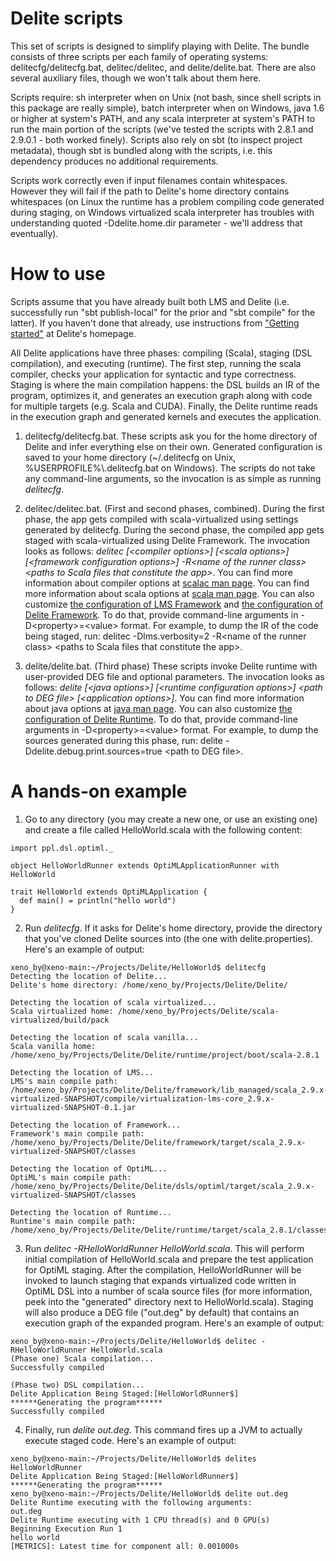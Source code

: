 Delite scripts
==============

This set of scripts is designed to simplify playing with Delite. The bundle consists of three scripts per each family of operating systems: delitecfg/delitecfg.bat, delitec/delitec, and delite/delite.bat. There are also several auxiliary files, though we won't talk about them here.

Scripts require: sh interpreter when on Unix (not bash, since shell scripts in this package are really simple), batch interpreter when on Windows, java 1.6 or higher at system's PATH, and any scala interpreter at system's PATH to run the main portion of the scripts (we've tested the scripts with 2.8.1 and 2.9.0.1 - both worked finely). Scripts also rely on sbt (to inspect project metadata), though sbt is bundled along with the scripts, i.e. this dependency produces no additional requirements.

Scripts work correctly even if input filenames contain whitespaces. However they will fail if the path to Delite's home directory contains whitespaces (on Linux the runtime has a problem compiling code generated during staging, on Windows virtualized scala interpreter has troubles with understanding quoted -Ddelite.home.dir parameter - we'll address that eventually).

How to use
==========

Scripts assume that you have already built both LMS and Delite (i.e. successfully run "sbt publish-local" for the prior and "sbt compile" for the latter). If you haven't done that already, use instructions from <a href="http://stanford-ppl.github.com/Delite/getting_started.html">"Getting started"</a> at Delite's homepage.

All Delite applications have three phases: compiling (Scala), staging (DSL compilation), and executing (runtime). The first step, running the scala compiler, checks your application for syntactic and type correctness. Staging is where the main compilation happens: the DSL builds an IR of the program, optimizes it, and generates an execution graph along with code for multiple targets (e.g. Scala and CUDA). Finally, the Delite runtime reads in the execution graph and generated kernels and executes the application.

1) delitecfg/delitecfg.bat. These scripts ask you for the home directory of Delite and infer everything else on their own. Generated configuration is saved to your home directory (~/.delitecfg on Unix, %USERPROFILE%\\.delitecfg.bat on Windows). The scripts do not take any command-line arguments, so the invocation is as simple as running <i>delitecfg</i>.

2) delitec/delitec.bat. (First and second phases, combined). During the first phase, the app gets compiled with scala-virtualized using settings generated by delitecfg. During the second phase, the compiled app gets staged with scala-virtualized using Delite Framework. The invocation looks as follows: <i>delitec [&lt;compiler options&gt;] [&lt;scala options&gt;] [&lt;framework configuration options&gt;] -R&lt;name of the runner class&gt; &lt;paths to Scala files that constitute the app&gt;</i>. You can find more information about compiler options at <a href="http://www.scala-lang.org/docu/files/tools/scalac.html">scalac man page</a>.  You can find more information about scala options at <a href="http://www.scala-lang.org/docu/files/tools/scala.html">scala man page</a>. You can also customize <a href="https://github.com/TiarkRompf/virtualization-lms-core/blob/delite-develop/src/internal/Config.scala">the configuration of LMS Framework</a> and <a href="https://github.com/stanford-ppl/Delite/blob/develop/framework/src/ppl/delite/framework/Config.scala">the configuration of Delite Framework</a>. To do that, provide command-line arguments in -D&lt;property&gt;=&lt;value&gt; format. For example, to dump the IR of the code being staged, run: delitec -Dlms.verbosity=2 -R&lt;name of the runner class&gt; &lt;paths to Scala files that constitute the app&gt;.

3) delite/delite.bat. (Third phase) These scripts invoke Delite runtime with user-provided DEG file and optional parameters. The invocation looks as follows: <i>delite [&lt;java options&gt;] [&lt;runtime configuration options&gt;] &lt;path to DEG file&gt; [&lt;application options&gt;]</i>. You can find more information about java options at <a href="http://download.oracle.com/javase/6/docs/technotes/tools/solaris/java.html">java man page</a>. You can also customize <a href="https://github.com/stanford-ppl/Delite/blob/develop/runtime/src/ppl/delite/runtime/Config.scala">the configuration of Delite Runtime</a>. To do that, provide command-line arguments in -D&lt;property&gt;=&lt;value&gt; format. For example, to dump the sources generated during this phase, run: delite -Ddelite.debug.print.sources=true &lt;path to DEG file&gt;.

A hands-on example
================

1) Go to any directory (you may create a new one, or use an existing one) and create a file called HelloWorld.scala with the following content:
<pre><code lang="scala">import ppl.dsl.optiml._

object HelloWorldRunner extends OptiMLApplicationRunner with HelloWorld 

trait HelloWorld extends OptiMLApplication { 
  def main() = println("hello world")
}
</code></pre>

2) Run <i>delitecfg</i>. If it asks for Delite's home directory, provide the directory that you've cloned Delite sources into (the one with delite.properties). Here's an example of output:
<pre><code>xeno_by@xeno-main:~/Projects/Delite/HelloWorld$ delitecfg
Detecting the location of Delite...
Delite's home directory: /home/xeno_by/Projects/Delite/Delite/

Detecting the location of scala virtualized...
Scala virtualized home: /home/xeno_by/Projects/Delite/scala-virtualized/build/pack

Detecting the location of scala vanilla...
Scala vanilla home: /home/xeno_by/Projects/Delite/Delite/runtime/project/boot/scala-2.8.1

Detecting the location of LMS...
LMS's main compile path: /home/xeno_by/Projects/Delite/Delite/framework/lib_managed/scala_2.9.x-virtualized-SNAPSHOT/compile/virtualization-lms-core_2.9.x-virtualized-SNAPSHOT-0.1.jar

Detecting the location of Framework...
Framework's main compile path: /home/xeno_by/Projects/Delite/Delite/framework/target/scala_2.9.x-virtualized-SNAPSHOT/classes

Detecting the location of OptiML...
OptiML's main compile path: /home/xeno_by/Projects/Delite/Delite/dsls/optiml/target/scala_2.9.x-virtualized-SNAPSHOT/classes

Detecting the location of Runtime...
Runtime's main compile path: /home/xeno_by/Projects/Delite/Delite/runtime/target/scala_2.8.1/classes
</code></pre>

3) Run <i>delitec -RHelloWorldRunner HelloWorld.scala</i>. This will perform initial compilation of HelloWorld.scala and prepare the test application for OptiML staging. After the compilation, HelloWorldRunner will be invoked to launch staging that expands virtualized code written in OptiML DSL into a number of scala source files (for more information, peek into the "generated" directory next to HelloWorld.scala). Staging will also produce a DEG file ("out.deg" by default) that contains an execution graph of the expanded program. Here's an example of output:
<pre><code>xeno_by@xeno-main:~/Projects/Delite/HelloWorld$ delitec -RHelloWorldRunner HelloWorld.scala
(Phase one) Scala compilation...
Successfully compiled

(Phase two) DSL compilation...
Delite Application Being Staged:[HelloWorldRunner$]
******Generating the program******
Successfully compiled
</code></pre>

4) Finally, run <i>delite out.deg</i>. This command fires up a JVM to actually execute staged code. Here's an example of output:
<pre><code>xeno_by@xeno-main:~/Projects/Delite/HelloWorld$ delites HelloWorldRunner
Delite Application Being Staged:[HelloWorldRunner$]
******Generating the program******
xeno_by@xeno-main:~/Projects/Delite/HelloWorld$ delite out.deg
Delite Runtime executing with the following arguments:
out.deg
Delite Runtime executing with 1 CPU thread(s) and 0 GPU(s)
Beginning Execution Run 1
hello world
[METRICS]: Latest time for component all: 0.001000s
</code></pre>
